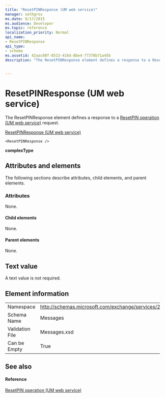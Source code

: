 ```yaml
---
title: "ResetPINResponse (UM web service)"
manager: sethgros
ms.date: 9/17/2015
ms.audience: Developer
ms.topic: reference
localization_priority: Normal
api_name:
- ResetPINResponse
api_type:
- schema
ms.assetid: 42aac88f-8513-416d-8be4-77378b71a45b
description: "The ResetPINResponse element defines a response to a ResetPIN operation (UM web service) request."
 
 
---
```


# ResetPINResponse (UM web service)

The ResetPINResponse element defines a response to a [ResetPIN operation (UM web service)](resetpin-operation-um-web-service.md) request. 
  
[ResetPINResponse (UM web service)](resetpinresponse-um-web-service.md)
  
```
<ResetPINResponse />
```

 **complexType**
## Attributes and elements

The following sections describe attributes, child elements, and parent elements.
  
### Attributes

None.
  
#### Child elements

None.
  
#### Parent elements

None.
  
## Text value

A text value is not required.
  
## Element information

|||
|:-----|:-----|
|Namespace  <br/> |http://schemas.microsoft.com/exchange/services/2006/messages  <br/> |
|Schema Name  <br/> |Messages  <br/> |
|Validation File  <br/> |Messages.xsd  <br/> |
|Can be Empty  <br/> |True  <br/> |
   
## See also

#### Reference

[ResetPIN operation (UM web service)](resetpin-operation-um-web-service.md)

